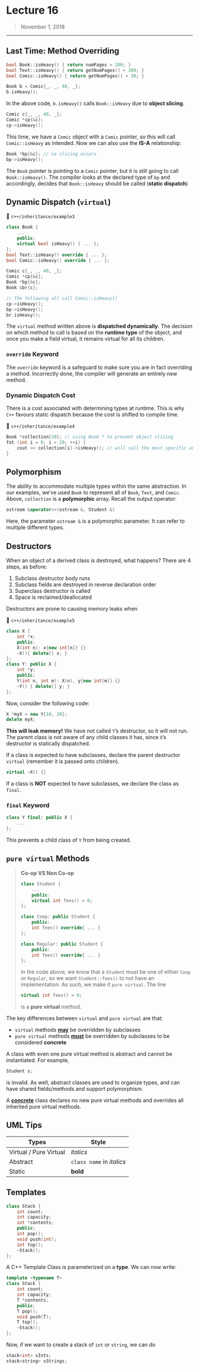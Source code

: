 # Lecture 16

> November 1, 2018

---

## Last Time: Method Overriding

```c++
bool Book::isHeavy() { return numPages > 200; }
bool Text::isHeavy() { return getNumPages() > 300; }
bool Comic::isHeavy() { return getNumPages() > 30; }

Book b = Comic{_, _, 40, _};
b.isHeavy();
```

In the above code, `b.isHeavy()` calls `Book::isHeavy` due to **object slicing**. 

```c++
Comic c{_, _, 40, _};
Comic *cp{&c};
cp->isHeavy();
```

This time, we have a `Comic` object with a `Comic` pointer, so this will call `Comic::isHeavy` as intended. Now we can also use the **IS-A** relationship:

```c++
Book *bp{&c}; // no slicing occurs
bp->isHeavy();
```

The `Book` pointer is pointing to a `Comic` pointer,  but it is still going to call `Book::isHeavy()`. The compiler looks at the declared type of `bp` and accordingly, decides that `Book::isHeavy` should be called (**static dispatch**)

## Dynamic Dispatch (`virtual`)

:file_folder: `c++/inheritance/example3`

```c++
class Book {
    ...
    public:
    virtual bool isHeavy() { ... };
};
bool Text::isHeavy() override { ... };
bool Comic::isHeavy() override { ... };

Comic c{_, _, 40, _};
Comic *cp{&c};
Book *bp{&c};
Book &br{c};

// The following all call Comic::isHeavy()
cp->isHeavy();
bp->isHeavy();
br.isHeavy();
```

The `virtual` method written above is **dispatched dynamically**. The decision on which method to call is based on the **runtime type** of the object, and once you make a field virtual, it remains virtual for all its children.

### `override` Keyword

The `override` keyword is a safeguard to make sure you are in fact overriding a method. Incorrectly done, the compiler will generate an entirely new method.

### Dynamic Dispatch Cost

There is a cost associated with determining types at runtime. This is why `C++` favours static dispatch because the cost is shifted to compile time.

:file_folder: `c++/inheritance/example4`

```c++
Book *collection[20]; // using Book * to prevent object slicing
fot (int i = 0; i < 20; ++i) {
    cout << collection[i]->isHeavy(); // will call the most specific one
}
```

## Polymorphism

The ability to accommodate multiple types within the same abstraction. In our examples, we’ve used `Book` to represent all of `Book`, `Text`, and `Comic`. Above, `collection` is a **polymorphic** array. Recall the output operator:

```c++
ostream &operator<<(ostream &, Student &)
```

Here, the parameter `ostream &` is a polymorphic parameter. It can refer to multiple different types.

## Destructors

When an object of a derived class is destroyed, what happens? There are 4 steps, as before:

1. Subclass destructor body runs
2. Subclass fields are destroyed in reverse declaration order
3. Superclass destructor is called
4. Space is reclaimed/deallocated

Destructors are prone to causing memory leaks when 

:file_folder: `c++/inheritance/example5`

```c++
class X {
    int *x;
    public:
    X(int n): x{new int[n]} {}
    ~X(){ delete[] x; }
};
class Y: public X {
    int *y;
    public:
    Y(int n, int m): X(n), y{new int[m]} {}
    ~Y() { delete[] y; }
};
```

Now, consider the following code:

```c++
X *myX = new Y{10, 20};
delete myX; 
```

**This will leak memory!** We have not called `Y`’s destructor, so it will not run. The parent class is not aware of any child classes it has, since `X`’s destructor is statically dispatched. 

If a class is expected to have subclasses, declare the parent destructor `virtual` (remember it is passed onto children).

```c++
virtual ~X() {}
```

If a class is **NOT** expected to have subclasses, we declare the class as `final`.

### `final` Keyword

```c++
class Y final: public X {
    ...
};
```

This prevents a child class of `Y` from being created.

## `pure virtual` Methods

> **Co-op VS Non Co-op**
>
> ```c++
> class Student {
>     ...
>     public:
>     virtual int fees() = 0;
> };
> 
> class Coop: public Student {
>     public:
>     int fees() override{ ... }
> };
> 
> class Regular: public Student {
>     public:
>     int fees() override{ ... }
> };
> ```
>
> In the code above, we know that a `Student` must be one of either `Coop` or `Regular`, so we want `Student::fees()` to not have an implementation. As such, we make it `pure virtual`. The line
>
> ```c++
> virtual int fees() = 0;
> ```
>
> is a **pure virtual** method. 

The key differences between `virtual` and `pure virtual` are that:

- `virtual` methods **<u>may</u>** be overridden by subclasses
- `pure virtual` methods **<u>must</u>** be overridden by subclasses to be considered **concrete**

A class with even one pure virtual method is abstract and cannot be instantiated. For example,

```c++
Student s;
```

is invalid. As well, abstract classes are used to organize types, and can have shared fields/methods and support polymorphism. 

A **<u>concrete</u>** class declares no new pure virtual methods and overrides all inherited pure virtual methods.

## UML Tips

| Types                  | Style                     |
| ---------------------- | ------------------------- |
| Virtual / Pure Virtual | *italics*                 |
| Abstract               | `class name` in *italics* |
| Static                 | **bold**                  |

## Templates

```c++
class Stack {
    int count;
    int capacity;
    int *contents;
    public;
    int pop();
    void push(int);
    int top();
    ~Stack();
};
```

A C++ Template Class is parameterized on a **type**. We can now write:

```c++
template <typename T>
class Stack {
    int count;
    int capacity;
    T *contents;
    public;
    T pop();
    void push(T);
    T top();
    ~Stack();
};
```

Now, if we want to create a stack of `int` or `string`, we can do

```c++
stack<int> sInts;
stack<string> sStrings;
```

